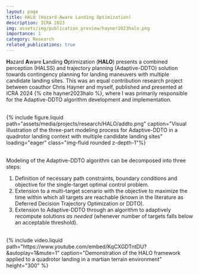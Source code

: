 ```yaml
---
layout: page
title: HALO (Hazard-Aware Landing Optimization)
description: ICRA 2023
img: assets/img/publication_preview/hayner2023halo.png
importance: 1
category: Research
related_publications: true
---
```



**H**azard **A**ware **L**anding **O**ptimization (**HALO**) presents a combined perception (HALSS) and trajectory planning (Adaptive-DDTO) solution towards contingency planning for landing maneuvers with multiple candidate landing sites. This was an equal contribution research project between coauthor Chris Hayner and myself, published and presented at ICRA 2024 {% cite hayner2023halo %}, where I was primarily responsible for the Adaptive-DDTO algorithm development and implementation.

<div class="row">
    <div class="col-sm mt-3 mt-md-0">&nbsp;</div> <!-- empty space -->
    <div class="col-sm-9 mt-3 mt-md-0">
        {% include figure.liquid 
            path="assets/media/projects/research/HALO/addto.png"
            caption="Visual illustration of the three-part modeling process for Adaptive-DDTO in a quadrotor landing context with multiple candidate landing sites"
            loading="eager" class="img-fluid rounded z-depth-1"%}
    </div>
    <div class="col-sm mt-3 mt-md-0">&nbsp;</div> <!-- empty space -->
</div>

Modeling of the Adaptive-DDTO algorithm can be decomposed into three steps:
<ol>
    <li> Definition of necessary path constraints, boundary conditions and objective for the single-target optimal control problem.</li>
    <li> Extension to a multi-target scenario with the objective to maximize the time within which all targets are reachable (known in the literature as Deferred Decision Trajectory Optimization or DDTO).</li>
    <li> Extension to Adaptive-DDTO through an algorithm to adaptively recompute solutions <i>as needed</i> (whenever number of targets falls below an acceptable threshold).</li>
</ol>

<div class="row">
    <div class="col-sm mt-3 mt-md-0">&nbsp;</div> <!-- empty space -->
    <div class="col-sm-9 mt-3 mt-md-0">
        {% include video.liquid 
            path="https://www.youtube.com/embed/KqCXGDTntDU?&autoplay=1&mute=1" 
            caption="Demonstration of the HALO framework applied to a quadrotor landing in a martian terrain environment" 
            height="300" %}
    </div>
    <div class="col-sm mt-3 mt-md-0">&nbsp;</div> <!-- empty space -->
</div>